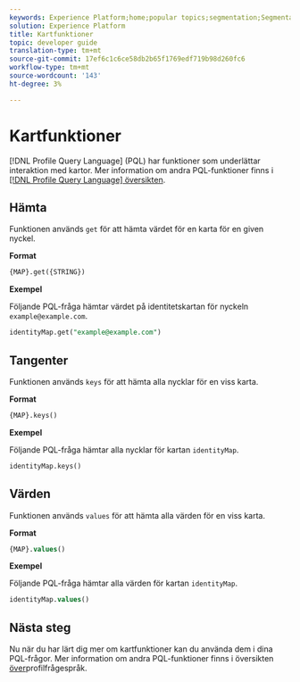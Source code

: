 ```yaml
---
keywords: Experience Platform;home;popular topics;segmentation;Segmentation;Segmentation Service;pql;PQL;Profile Query Language;map functions;map;
solution: Experience Platform
title: Kartfunktioner
topic: developer guide
translation-type: tm+mt
source-git-commit: 17ef6c1c6ce58db2b65f1769edf719b98d260fc6
workflow-type: tm+mt
source-wordcount: '143'
ht-degree: 3%

---
```



# Kartfunktioner

[!DNL Profile Query Language] (PQL) har funktioner som underlättar interaktion med kartor. Mer information om andra PQL-funktioner finns i [[!DNL Profile Query Language] översikten](./overview.md).

## Hämta

Funktionen används `get` för att hämta värdet för en karta för en given nyckel.

**Format**

```sql
{MAP}.get({STRING})
```

**Exempel**

Följande PQL-fråga hämtar värdet på identitetskartan för nyckeln `example@example.com`.

```sql
identityMap.get("example@example.com")
```

## Tangenter

Funktionen används `keys` för att hämta alla nycklar för en viss karta.

**Format**

```sql
{MAP}.keys()
```

**Exempel**

Följande PQL-fråga hämtar alla nycklar för kartan `identityMap`.

```sql
identityMap.keys()
```

## Värden

Funktionen används `values` för att hämta alla värden för en viss karta.

**Format**

```sql
{MAP}.values()
```

**Exempel**

Följande PQL-fråga hämtar alla värden för kartan `identityMap`.

```sql
identityMap.values()
```

## Nästa steg

Nu när du har lärt dig mer om kartfunktioner kan du använda dem i dina PQL-frågor. Mer information om andra PQL-funktioner finns i översikten [över](./overview.md)profilfrågespråk.
